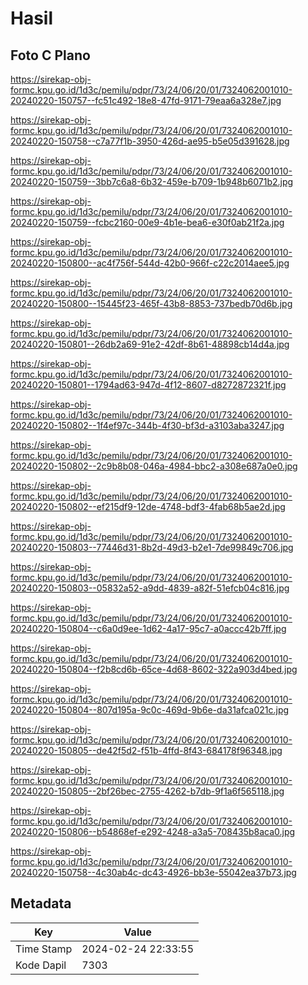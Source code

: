 # Hasil

## Foto C Plano

https://sirekap-obj-formc.kpu.go.id/1d3c/pemilu/pdpr/73/24/06/20/01/7324062001010-20240220-150757--fc51c492-18e8-47fd-9171-79eaa6a328e7.jpg

https://sirekap-obj-formc.kpu.go.id/1d3c/pemilu/pdpr/73/24/06/20/01/7324062001010-20240220-150758--c7a77f1b-3950-426d-ae95-b5e05d391628.jpg

https://sirekap-obj-formc.kpu.go.id/1d3c/pemilu/pdpr/73/24/06/20/01/7324062001010-20240220-150759--3bb7c6a8-6b32-459e-b709-1b948b6071b2.jpg

https://sirekap-obj-formc.kpu.go.id/1d3c/pemilu/pdpr/73/24/06/20/01/7324062001010-20240220-150759--fcbc2160-00e9-4b1e-bea6-e30f0ab21f2a.jpg

https://sirekap-obj-formc.kpu.go.id/1d3c/pemilu/pdpr/73/24/06/20/01/7324062001010-20240220-150800--ac4f756f-544d-42b0-966f-c22c2014aee5.jpg

https://sirekap-obj-formc.kpu.go.id/1d3c/pemilu/pdpr/73/24/06/20/01/7324062001010-20240220-150800--15445f23-465f-43b8-8853-737bedb70d6b.jpg

https://sirekap-obj-formc.kpu.go.id/1d3c/pemilu/pdpr/73/24/06/20/01/7324062001010-20240220-150801--26db2a69-91e2-42df-8b61-48898cb14d4a.jpg

https://sirekap-obj-formc.kpu.go.id/1d3c/pemilu/pdpr/73/24/06/20/01/7324062001010-20240220-150801--1794ad63-947d-4f12-8607-d8272872321f.jpg

https://sirekap-obj-formc.kpu.go.id/1d3c/pemilu/pdpr/73/24/06/20/01/7324062001010-20240220-150802--1f4ef97c-344b-4f30-bf3d-a3103aba3247.jpg

https://sirekap-obj-formc.kpu.go.id/1d3c/pemilu/pdpr/73/24/06/20/01/7324062001010-20240220-150802--2c9b8b08-046a-4984-bbc2-a308e687a0e0.jpg

https://sirekap-obj-formc.kpu.go.id/1d3c/pemilu/pdpr/73/24/06/20/01/7324062001010-20240220-150802--ef215df9-12de-4748-bdf3-4fab68b5ae2d.jpg

https://sirekap-obj-formc.kpu.go.id/1d3c/pemilu/pdpr/73/24/06/20/01/7324062001010-20240220-150803--77446d31-8b2d-49d3-b2e1-7de99849c706.jpg

https://sirekap-obj-formc.kpu.go.id/1d3c/pemilu/pdpr/73/24/06/20/01/7324062001010-20240220-150803--05832a52-a9dd-4839-a82f-51efcb04c816.jpg

https://sirekap-obj-formc.kpu.go.id/1d3c/pemilu/pdpr/73/24/06/20/01/7324062001010-20240220-150804--c6a0d9ee-1d62-4a17-95c7-a0accc42b7ff.jpg

https://sirekap-obj-formc.kpu.go.id/1d3c/pemilu/pdpr/73/24/06/20/01/7324062001010-20240220-150804--f2b8cd6b-65ce-4d68-8602-322a903d4bed.jpg

https://sirekap-obj-formc.kpu.go.id/1d3c/pemilu/pdpr/73/24/06/20/01/7324062001010-20240220-150804--807d195a-9c0c-469d-9b6e-da31afca021c.jpg

https://sirekap-obj-formc.kpu.go.id/1d3c/pemilu/pdpr/73/24/06/20/01/7324062001010-20240220-150805--de42f5d2-f51b-4ffd-8f43-684178f96348.jpg

https://sirekap-obj-formc.kpu.go.id/1d3c/pemilu/pdpr/73/24/06/20/01/7324062001010-20240220-150805--2bf26bec-2755-4262-b7db-9f1a6f565118.jpg

https://sirekap-obj-formc.kpu.go.id/1d3c/pemilu/pdpr/73/24/06/20/01/7324062001010-20240220-150806--b54868ef-e292-4248-a3a5-708435b8aca0.jpg

https://sirekap-obj-formc.kpu.go.id/1d3c/pemilu/pdpr/73/24/06/20/01/7324062001010-20240220-150758--4c30ab4c-dc43-4926-bb3e-55042ea37b73.jpg


## Metadata

| Key        | Value               |
| ---------- | ------------------- |
| Time Stamp | 2024-02-24 22:33:55 |
| Kode Dapil | 7303                |



